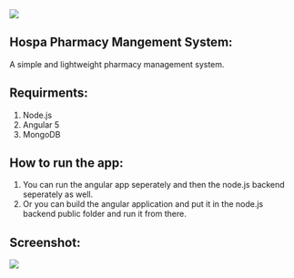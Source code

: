 <img src="https://img.shields.io/badge/Hospa-Made%20with%20angular%20%26%20node.js-green" />  

## Hospa Pharmacy Mangement System:
A simple and lightweight pharmacy management system.


## Requirments:
1. Node.js
2. Angular 5
3. MongoDB

## How to run the app:
1. You can run the angular app seperately and then the node.js backend seperately as well.
2. Or you can build the angular application and put it in the node.js backend public folder and run it from there.


## Screenshot:
<img src="https://github.com/Henry-Asante/Hospa/blob/master/hospa.png" >

